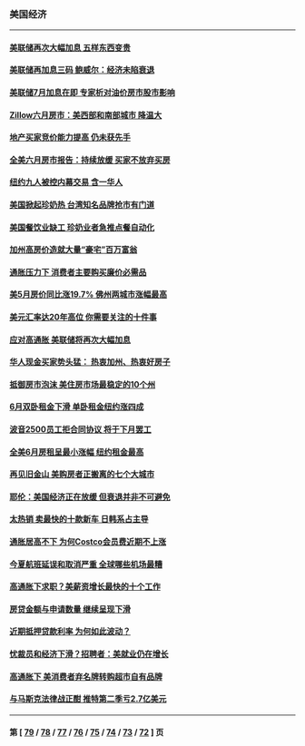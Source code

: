 ### 美国经济
---
#### [美联储再次大幅加息 五样东西变贵](../../pages/ncid1078158/n13790334.md) 
#### [美联储再加息三码 鲍威尔：经济未陷衰退](../../pages/ncid1078158/n13790265.md) 
#### [美联储7月加息在即 专家析对油价房市股市影响](../../pages/ncid1078158/n13790209.md) 
#### [Zillow六月房市：美西部和南部城市 降温大](../../pages/ncid1078158/n13789839.md) 
#### [地产买家竞价能力提高 仍未获先手](../../pages/ncid1078158/n13789813.md) 
#### [全美六月房市报告：持续放缓 买家不放弃买房](../../pages/ncid1078158/n13789828.md) 
#### [纽约九人被控内幕交易 含一华人](../../pages/ncid1078158/n13789773.md) 
#### [美国掀起珍奶热 台湾知名品牌抢市有门道](../../pages/ncid1078158/n13789782.md) 
#### [美国餐饮业缺工 珍奶业者急推点餐自动化](../../pages/ncid1078158/n13789775.md) 
#### [加州高房价造就大量“豪宅”百万富翁](../../pages/ncid1078158/n13789685.md) 
#### [通胀压力下 消费者主要购买廉价必需品](../../pages/ncid1078158/n13789622.md) 
#### [美5月房价同比涨19.7% 佛州两城市涨幅最高](../../pages/ncid1078158/n13789550.md) 
#### [美元汇率达20年高位 你需要关注的十件事](../../pages/ncid1078158/n13788920.md) 
#### [应对高通胀 美联储将再次大幅加息](../../pages/ncid1078158/n13788963.md) 
#### [华人现金买家势头猛： 热衷加州、热衷好房子](../../pages/ncid1078158/n13788942.md) 
#### [抵御房市泡沫 美住房市场最稳定的10个州](../../pages/ncid1078158/n13784110.md) 
#### [6月双卧租金下滑 单卧租金纽约涨四成](../../pages/ncid1078158/n13788474.md) 
#### [波音2500员工拒合同协议 将于下月罢工](../../pages/ncid1078158/n13788496.md) 
#### [全美6月房租呈最小涨幅 纽约租金最高](../../pages/ncid1078158/n13788452.md) 
#### [再见旧金山 美购房者正搬离的七个大城市](../../pages/ncid1078158/n13788272.md) 
#### [耶伦：美国经济正在放缓 但衰退并非不可避免](../../pages/ncid1078158/n13788199.md) 
#### [太热销 卖最快的十款新车 日韩系占主导](../../pages/ncid1078158/n13787922.md) 
#### [通胀居高不下 为何Costco会员费近期不上涨](../../pages/ncid1078158/n13787328.md) 
#### [今夏航班延误和取消严重 全球哪些机场最糟](../../pages/ncid1078158/n13787451.md) 
#### [高通胀下求职？美薪资增长最快的十个工作](../../pages/ncid1078158/n13783286.md) 
#### [房贷金额与申请数量 继续呈现下滑](../../pages/ncid1078158/n13787587.md) 
#### [近期抵押贷款利率 为何如此波动？](../../pages/ncid1078158/n13787551.md) 
#### [忧裁员和经济下滑？招聘者：美就业仍在增长](../../pages/ncid1078158/n13787439.md) 
#### [高通胀下 美消费者弃名牌转购超市自有品牌](../../pages/ncid1078158/n13787390.md) 
#### [与马斯克法律战正酣 推特第二季亏2.7亿美元](../../pages/ncid1078158/n13787258.md) 

---
#### 第 [ [79](./79.md) / [78](./78.md) / [77](./77.md) / [76](./76.md) / [75](./75.md) / [74](./74.md) / [73](./73.md) / [72](./72.md) ] 页

